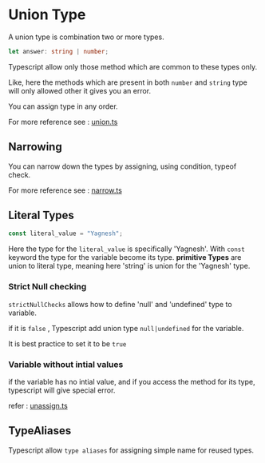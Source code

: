# Union Type

A union type is combination two or more types.

```typescript
let answer: string | number;
```

Typescript allow only those method which are common to these types only.

Like, here the methods which are present in both `number` and `string` type will only allowed other it gives you an error.

You can assign type in any order.

For more reference see : [union.ts](union.ts)

## Narrowing

You can narrow down the types by assigning, using condition, typeof check.

For more reference see : [narrow.ts](narrow.ts)

## Literal Types

```typescript
const literal_value = "Yagnesh";
```

Here the type for the `literal_value` is specifically 'Yagnesh'.
With `const` keyword the type for the variable become its type.
**primitive Types** are union to literal type, meaning here 'string' is union for the 'Yagnesh' type.

### Strict Null checking

`strictNullChecks` allows how to define 'null' and 'undefined' type to variable.

if it is `false` , Typescript add union type `null|undefined` for the variable.

It is best practice to set it to be `true`

### Variable without intial values

if the variable has no intial value, and if you access the method for its type, typescript will give special error.

refer : [unassign.ts](unassign.ts)

## TypeAliases

Typescript allow `type aliases` for assigning simple name for reused types.
